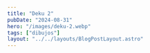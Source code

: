```yaml
---
title: "Deku 2"
pubDate: "2024-08-31"
hero: "/images/deku-2.webp"
tags: ["dibujos"]
layout: "../../layouts/BlogPostLayout.astro"
---
```

